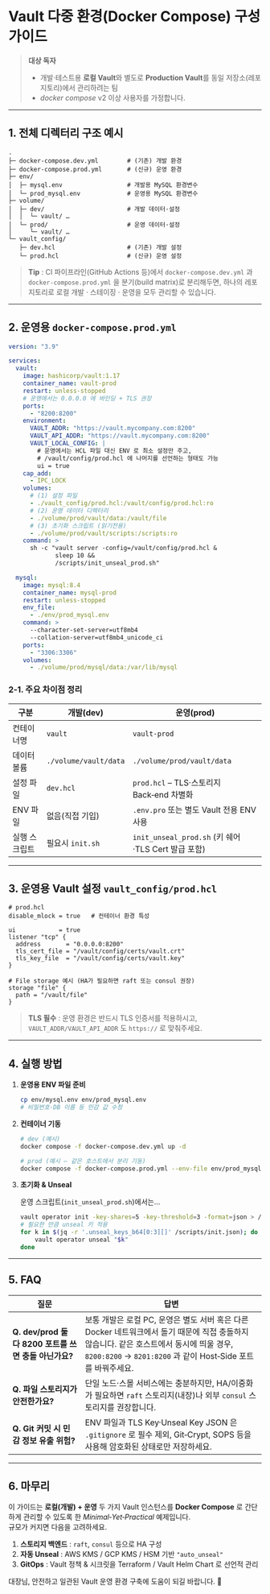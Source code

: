 
# Vault 다중 환경(Docker Compose) 구성 가이드

> **대상 독자**  
> - 개발‧테스트용 **로컬 Vault**와 별도로 **Production Vault**를 동일 저장소(레포지토리)에서 관리하려는 팀  
> - *docker compose* v2 이상 사용자를 가정합니다.

---

## 1. 전체 디렉터리 구조 예시

```text
.
├─ docker-compose.dev.yml        # (기존) 개발 환경
├─ docker-compose.prod.yml       # (신규) 운영 환경
├─ env/
│  ├─ mysql.env                  # 개발용 MySQL 환경변수
│  └─ prod_mysql.env             # 운영용 MySQL 환경변수
├─ volume/
│  ├─ dev/                       # 개발 데이터·설정
│  │  └─ vault/ …
│  └─ prod/                      # 운영 데이터·설정
│     └─ vault/ …
└─ vault_config/
   ├─ dev.hcl                    # (기존) 개발 설정
   └─ prod.hcl                   # (신규) 운영 설정
```

> **Tip** : CI 파이프라인(GitHub Actions 등)에서 `docker-compose.dev.yml` 과 `docker-compose.prod.yml` 을 분기(build matrix)로 분리해두면, 하나의 레포지토리로 로컬 개발 ‧ 스테이징 ‧ 운영을 모두 관리할 수 있습니다.

---

## 2. 운영용 `docker-compose.prod.yml`

```yaml
version: "3.9"

services:
  vault:
    image: hashicorp/vault:1.17
    container_name: vault-prod
    restart: unless-stopped
    # 운영에서는 0.0.0.0 에 바인딩 + TLS 권장
    ports:
      - "8200:8200"
    environment:
      VAULT_ADDR: "https://vault.mycompany.com:8200"
      VAULT_API_ADDR: "https://vault.mycompany.com:8200"
      VAULT_LOCAL_CONFIG: |
        # 운영에서는 HCL 파일 대신 ENV 로 최소 설정만 주고,
        # /vault/config/prod.hcl 에 나머지를 선언하는 형태도 가능
        ui = true
    cap_add:
      - IPC_LOCK
    volumes:
      # (1) 설정 파일
      - ./vault_config/prod.hcl:/vault/config/prod.hcl:ro
      # (2) 운영 데이터 디렉터리
      - ./volume/prod/vault/data:/vault/file
      # (3) 초기화 스크립트 (읽기전용)
      - ./volume/prod/vault/scripts:/scripts:ro
    command: >
      sh -c "vault server -config=/vault/config/prod.hcl &
             sleep 10 &&
             /scripts/init_unseal_prod.sh"

  mysql:
    image: mysql:8.4
    container_name: mysql-prod
    restart: unless-stopped
    env_file:
      - ./env/prod_mysql.env
    command: >
      --character-set-server=utf8mb4
      --collation-server=utf8mb4_unicode_ci
    ports:
      - "3306:3306"
    volumes:
      - ./volume/prod/mysql/data:/var/lib/mysql
```

### 2‑1. 주요 차이점 정리

| 구분 | 개발(dev) | 운영(prod) |
|------|-----------|-----------|
| 컨테이너명 | `vault` | `vault-prod` |
| 데이터 볼륨 | `./volume/vault/data` | `./volume/prod/vault/data` |
| 설정 파일 | `dev.hcl` | `prod.hcl` – TLS·스토리지 Back‑end 차별화 |
| ENV 파일 | 없음(직접 기입) | `.env.pro` 또는 별도 Vault 전용 ENV 사용 |
| 실행 스크립트 | 필요시 `init.sh` | `init_unseal_prod.sh` (키 쉐어·TLS Cert 발급 포함) |

---

## 3. 운영용 Vault 설정 `vault_config/prod.hcl`

```hcl
# prod.hcl
disable_mlock = true   # 컨테이너 환경 특성

ui            = true
listener "tcp" {
  address       = "0.0.0.0:8200"
  tls_cert_file = "/vault/config/certs/vault.crt"
  tls_key_file  = "/vault/config/certs/vault.key"
}

# File storage 예시 (HA가 필요하면 raft 또는 consul 권장)
storage "file" {
  path = "/vault/file"
}
```

> **TLS 필수** : 운영 환경은 반드시 TLS 인증서를 적용하시고,  
> `VAULT_ADDR/VAULT_API_ADDR` 도 `https://` 로 맞춰주세요.

---

## 4. 실행 방법

1. **운영용 ENV 파일 준비**

   ```bash
   cp env/mysql.env env/prod_mysql.env
   # 비밀번호·DB 이름 등 민감 값 수정
   ```

2. **컨테이너 기동**

   ```bash
   # dev (예시)
   docker compose -f docker-compose.dev.yml up -d

   # prod (예시 – 같은 호스트에서 분리 기동)
   docker compose -f docker-compose.prod.yml --env-file env/prod_mysql.env up -d
   ```

3. **초기화 & Unseal**

   운영 스크립트(`init_unseal_prod.sh`)에서는…

   ```bash
   vault operator init -key-shares=5 -key-threshold=3 -format=json > /scripts/init.json
   # 필요한 만큼 unseal 키 적용
   for k in $(jq -r '.unseal_keys_b64[0:3][]' /scripts/init.json); do
       vault operator unseal "$k"
   done
   ```

---

## 5. FAQ

| 질문 | 답변 |
|------|------|
| **Q. dev/prod 둘 다 8200 포트를 쓰면 충돌 아닌가요?** | 보통 개발은 로컬 PC, 운영은 별도 서버 혹은 다른 Docker 네트워크에서 돌기 때문에 직접 충돌하지 않습니다. 같은 호스트에서 동시에 띄울 경우, `8200:8200` → `8201:8200` 과 같이 Host‑Side 포트를 바꿔주세요. |
| **Q. 파일 스토리지가 안전한가요?** | 단일 노드·스몰 서비스에는 충분하지만, HA/이중화가 필요하면 `raft` 스토리지(내장)나 외부 `consul` 스토리지를 권장합니다. |
| **Q. Git 커밋 시 민감 정보 유출 위험?** | ENV 파일과 TLS Key·Unseal Key JSON 은 `.gitignore` 로 필수 제외, Git‑Crypt, SOPS 등을 사용해 암호화된 상태로만 저장하세요. |

---

## 6. 마무리

이 가이드는 **로컬(개발) + 운영** 두 가지 Vault 인스턴스를 **Docker Compose** 로 간단하게 관리할 수 있도록 한 *Minimal‑Yet‑Practical* 예제입니다.  
규모가 커지면 다음을 고려하세요.

1. **스토리지 백엔드** : `raft`, `consul` 등으로 HA 구성  
2. **자동 Unseal** : AWS KMS / GCP KMS / HSM 기반 `"auto_unseal"`  
3. **GitOps** : Vault 정책 & 시크릿을 Terraform / Vault Helm Chart 로 선언적 관리

대장님, 안전하고 일관된 Vault 운영 환경 구축에 도움이 되길 바랍니다. 🚀
